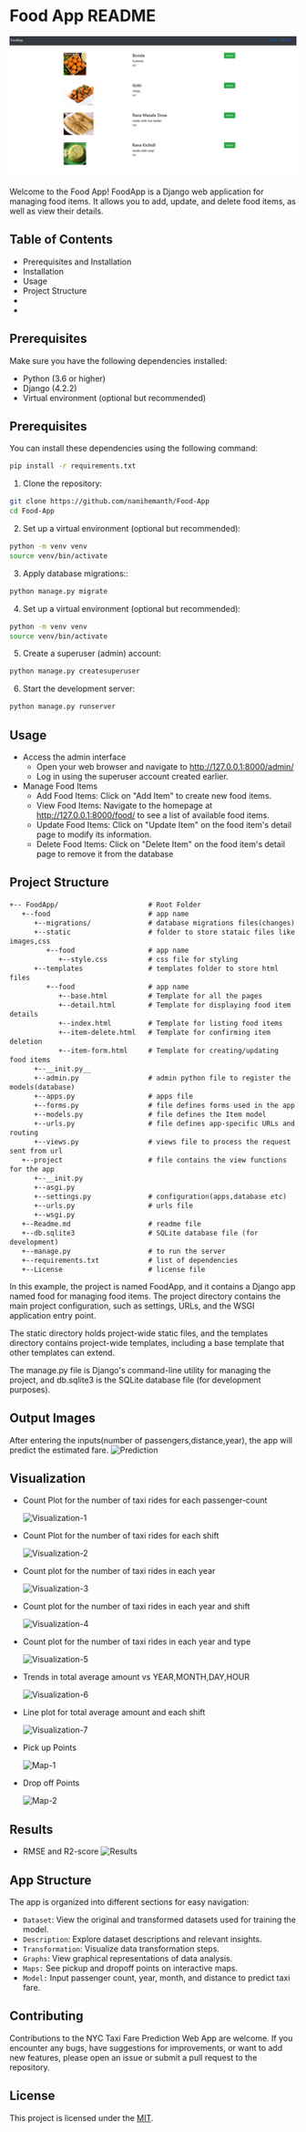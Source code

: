 # Food App README
![Food App](images/home.png)

Welcome to the Food App! FoodApp is a Django web application for managing food items. It allows you to add, update, and delete food items, as well as view their details.
## Table of Contents

- Prerequisites and Installation
- Installation
- Usage
- Project Structure
- 
- 
## Prerequisites

Make sure you have the following dependencies installed:

- Python (3.6 or higher)
- Django (4.2.2)
- Virtual environment (optional but recommended)

## Prerequisites

You can install these dependencies using the following command:

```bash
pip install -r requirements.txt
```
1. Clone the repository:

```bash
git clone https://github.com/nanihemanth/Food-App
cd Food-App
```
2. Set up a virtual environment (optional but recommended):

```bash
python -m venv venv
source venv/bin/activate
```
3. Apply database migrations::

```bash
python manage.py migrate
```
4. Set up a virtual environment (optional but recommended):

```bash
python -m venv venv
source venv/bin/activate
```

5. Create a superuser (admin) account:

```bash
python manage.py createsuperuser
```

6. Start the development server:

```bash
python manage.py runserver
```




## Usage

- Access the admin interface
     - Open your web browser and navigate to http://127.0.0.1:8000/admin/
     - Log in using the superuser account created earlier.
- Manage Food Items
     - Add Food Items: Click on "Add Item" to create new food items.
     - View Food Items: Navigate to the homepage at http://127.0.0.1:8000/food/ to see a list of available food items.
     - Update Food Items: Click on "Update Item" on the food item's detail page to modify its information.
     - Delete Food Items: Click on "Delete Item" on the food item's detail page to remove it from the database
 
## Project Structure

```
+-- FoodApp/                      # Root Folder
   +--food                        # app name
      +--migrations/              # database migrations files(changes)
      +--static                   # folder to store stataic files like images,css
         +--food                  # app name
            +--style.css          # css file for styling          
      +--templates                # templates folder to store html files
         +--food                  # app name
            +--base.html          # Template for all the pages
            +--detail.html        # Template for displaying food item details
            +--index.html         # Template for listing food items
            +--item-delete.html   # Template for confirming item deletion
            +--item-form.html     # Template for creating/updating food items
      +--__init.py__
      +--admin.py                 # admin python file to register the models(database)
      +--apps.py                  # apps file
      +--forms.py                 # file defines forms used in the app
      +--models.py                # file defines the Item model
      +--urls.py                  # file defines app-specific URLs and routing
      +--views.py                 # views file to process the request sent from url
   +--project                     # file contains the view functions for the app
      +--__init.py
      +--asgi.py
      +--settings.py              # configuration(apps,database etc)
      +--urls.py                  # urls file
      +--wsgi.py
   +--Readme.md                   # readme file
   +--db.sqlite3                  # SQLite database file (for development)
   +--manage.py                   # to run the server
   +--requirements.txt            # list of dependencies
   +--License                     # license file
   ```
In this example, the project is named FoodApp, and it contains a Django app named food for managing food items. The project directory contains the main project configuration, such as settings, URLs, and the WSGI application entry point.

The static directory holds project-wide static files, and the templates directory contains project-wide templates, including a base template that other templates can extend.

The manage.py file is Django's command-line utility for managing the project, and db.sqlite3 is the SQLite database file (for development purposes).



## Output Images

After entering the inputs(number of passengers,distance,year), the app will predict the estimated fare.
	![Prediction](images/3.png)


## Visualization

- Count Plot for the number of taxi rides for each passenger-count

  ![Visualization-1](images/g1.png)
- Count Plot for the number of taxi rides for each shift

  ![Visualization-2](images/g2.png)
- Count plot for the number of taxi rides in each year

  ![Visualization-3](images/g3.png)
- Count plot for the number of taxi rides in each year and shift

  ![Visualization-4](images/g4.png)
- Count plot for the number of taxi rides in each year and type

  ![Visualization-5](images/g5.png)
- Trends in total average amount vs YEAR,MONTH,DAY,HOUR

  ![Visualization-6](images/g6.png)
- Line plot for total average amount and each shift

  ![Visualization-7](images/g7.png)
- Pick up Points

  ![Map-1](images/map1.png)
- Drop off  Points

  ![Map-2](images/map2.png)

## Results

- RMSE and R2-score
	![Results](images/results.png)


## App Structure

The app is organized into different sections for easy navigation:

- `Dataset`: View the original and transformed datasets used for training the model.
- `Description`: Explore dataset descriptions and relevant insights.
- `Transformation`: Visualize data transformation steps.
- `Graphs`:  View graphical representations of data analysis.
- `Maps:` See pickup and dropoff points on interactive maps.
- `Model:` Input passenger count, year, month, and distance to predict taxi fare.






## Contributing

Contributions to the NYC Taxi Fare Prediction Web App are welcome. If you encounter any bugs, have suggestions for improvements, or want to add new features, please open an issue or submit a pull request to the repository.

## License

This project is licensed under the [MIT](LICENSE).
